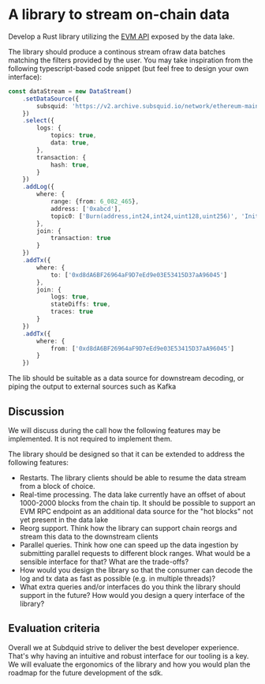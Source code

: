 # A library to stream on-chain data

Develop a Rust library utilizing the [EVM API](https://docs.subsquid.io/subsquid-network/reference/evm-api/) exposed by the data lake. 

The library should produce a continous stream ofraw data batches matching the filters provided by the user. You may take inspiration from the following typescript-based code snippet 
(but feel free to design your own interface):

```ts
const dataStream = new DataStream()
    .setDataSource({
        subsquid: 'https://v2.archive.subsquid.io/network/ethereum-mainnet'
    })
    .select({
        logs: {
            topics: true,
            data: true,
        },
        transaction: {
            hash: true,
        }
    })
    .addLog({
        where: {
            range: {from: 6_082_465},
            address: ['0xabcd'],
            topic0: ['Burn(address,int24,int24,uint128,uint256)', 'Initialize(uint160,int24)']
        },
        join: {
            transaction: true
        }
    })
    .addTx({
        where: {
            to: ['0xd8dA6BF26964aF9D7eEd9e03E53415D37aA96045']
        },
        join: {
            logs: true,
            stateDiffs: true,
            traces: true
        }
    })
    .addTx({
        where: {
            from: ['0xd8dA6BF26964aF9D7eEd9e03E53415D37aA96045']
        }
    })
```

The lib should be suitable as a data source for downstream decoding, or piping the output to external sources such as Kafka

## Discussion

We will discuss during the call how the following features may be implemented. It is not required to implement them.

The library should be designed so that it can be extended to address the following features:
- Restarts. The library clients should be able to resume the data stream from a block of choice. 
- Real-time processing. The data lake currently have an offset of about 1000-2000 blocks from the chain tip. It should be possible to support an EVM RPC endpoint as an additional data source for the "hot blocks" not yet present in the data lake
- Reorg support. Think how the library can support chain reorgs and stream this data to the downstream clients
- Parallel queries. Think how one can speed up the data ingestion by submitting parallel requests to different block ranges. What would be a sensible interface for that? What are the trade-offs?
- How would you design the library so that the consumer can decode the log and tx data as fast as possible (e.g. in multiple threads)?
- What extra queries and/or interfaces do you think the library should support in the future? How would you design a query interface of the library?

## Evaluation criteria

Overall we at Subdquid strive to deliver the best developer experience. That's why having an intuitive and robust interface for our tooling is a key. We will evaluate the ergonomics of the library and how you would plan the roadmap for the future development of the sdk. 

